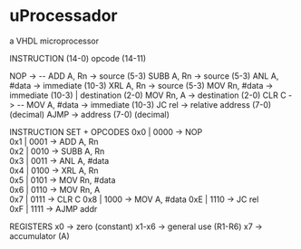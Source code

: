 ﻿# uProcessador
a VHDL microprocessor

INSTRUCTION (14-0)
opcode (14-11)

NOP           -> --
ADD A, Rn     -> source (5-3)
SUBB A, Rn    -> source (5-3)
ANL A, #data  -> immediate (10-3)
XRL A, Rn     -> source (5-3)
MOV Rn, #data -> immediate (10-3) | destination (2-0) 
MOV Rn, A     -> destination (2-0)
CLR C         -> --
MOV A, #data  -> immediate (10-3)
JC rel        -> relative address (7-0) (decimal)
AJMP          -> address (7-0) (decimal)


INSTRUCTION SET + OPCODES
0x0 | 0000  -> NOP           
0x1 | 0001  -> ADD A, Rn     
0x2 | 0010  -> SUBB A, Rn    
0x3 | 0011  -> ANL A, #data   
0x4 | 0100  -> XRL A, Rn    
0x5 | 0101  -> MOV Rn, #data  
0x6 | 0110  -> MOV Rn, A   
0x7 | 0111  -> CLR C
0x8 | 1000  -> MOV A, #data
0xE | 1110  -> JC rel  
0xF | 1111  -> AJMP addr

REGISTERS
x0    -> zero (constant)
x1-x6 -> general use (R1-R6)
x7    -> accumulator (A)